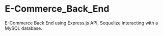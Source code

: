 # E-Commerce_Back_End
E-Commerce Back End using Express.js API, Sequelize interacting with a MySQL database.
